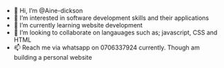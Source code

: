 - 👋 Hi, I’m @Aine-dickson
- 👀 I’m interested in software development skills and their applications
- 🌱 I’m currently learning website development
- 💞️ I’m looking to collaborate on langauages such as; javascript, CSS and HTML
- 📫 Reach me via whatsapp on 0706337924 currently. Though am building a personal website

<!---
Aine-dickson/Aine-dickson is a ✨ special ✨ repository because its `README.md` (this file) appears on your GitHub profile.
You can click the Preview link to take a look at your changes.
--->
